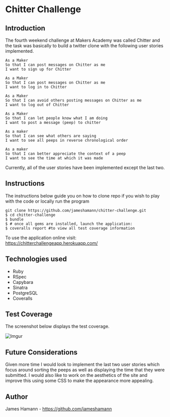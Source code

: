 Chitter Challenge
=================

Introduction
------------

The fourth weekend challenge at Makers Academy was called Chitter and the task was basically to build a twitter clone with the following user stories implemented.

```
As a Maker
So that I can post messages on Chitter as me
I want to sign up for Chitter

As a Maker
So that I can post messages on Chitter as me
I want to log in to Chitter

As a Maker
So that I can avoid others posting messages on Chitter as me
I want to log out of Chitter

As a Maker
So that I can let people know what I am doing  
I want to post a message (peep) to chitter

As a maker
So that I can see what others are saying  
I want to see all peeps in reverse chronological order

As a maker
So that I can better appreciate the context of a peep
I want to see the time at which it was made
```
Currently, all of the user stories have been implemented except the last two.

Instructions
------------

The instructions below guide you on how to clone repo if you wish to play with the code or locally run the program

```
git clone https://github.com/jameshamann/chitter-challenge.git
$ cd chitter-challenge
$ bundle
$ # once all gems are installed, launch the application:
$ coveralls report #to view all test coverage information
```

To use the application online visit:
https://chitterchallengeapp.herokuapp.com/

Technologies used
-----------------

- Ruby
- RSpec
- Capybara
- Sinatra
- PostgreSQL
- Coveralls

Test Coverage
-------------

The screenshot below displays the test coverage.

![Imgur](http://i.imgur.com/ornS6bZ.png)


Future Considerations
---------------------

Given more time I would look to implement the last two user stories which focus around sorting the peeps as well as displaying the time that they were submitted. I would also like to work on the aesthetics of the site and improve this using some CSS to make the appearance more appealing.

Author
------

James Hamann - https://github.com/jameshamann
